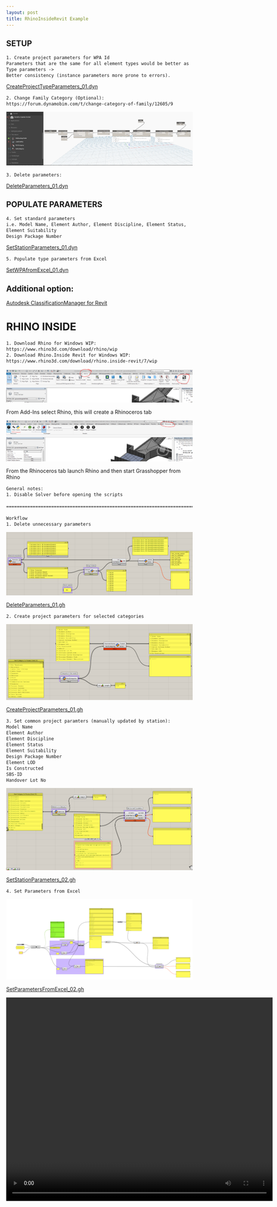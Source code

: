 ```yaml
---
layout: post
title: RhinoInsideRevit Example
---
```


## SETUP

    1. Create project parameters for WPA Id
    Parameters that are the same for all element types would be better as Type parameters -> 
    Better consistency (instance parameters more prone to errors).

[CreateProjectTypeParameters_01.dyn](/images/Dynamo%20scripts/CreateProjectTypeParameters_01.dyn)

    2. Change Family Category (Optional): 
    https://forum.dynamobim.com/t/change-category-of-family/12605/9

![Dynamo%20scripts/Untitled.png](/images/Dynamo%20scripts/Untitled.png)

    3. Delete parameters:

[DeleteParameters_01.dyn](/images/Dynamo%20scripts/DeleteParameters_01.dyn)

## POPULATE PARAMETERS

    4. Set standard parameters
    i.e. Model Name, Element Author, Element Discipline, Element Status, Element Suitability
    Design Package Number

[SetStationParameters_01.dyn](/images/Dynamo%20scripts/SetStationParameters_01.dyn)

    5. Populate type parameters from Excel

[SetWPAfromExcel_01.dyn](/images/Dynamo%20scripts/SetWPAfromExcel_01.dyn)

## Additional option:

[Autodesk ClassificationManager for Revit](https://www.biminteroperabilitytools.com/classificationmanager.php)

# RHINO INSIDE

    1. Download Rhino for Windows WIP: https://www.rhino3d.com/download/rhino/wip 
    2. Download Rhino.Inside Revit for Windows WIP: 
    https://www.rhino3d.com/download/rhino.inside-revit/7/wip

![Dynamo%20scripts/Untitled%201.png](/images/Dynamo%20scripts/Untitled%201.png)

From Add-Ins select Rhino, this will create a Rhinoceros tab

![Dynamo%20scripts/Untitled%202.png](/images/Dynamo%20scripts/Untitled%202.png)

From the Rhinoceros tab launch Rhino and then start Grasshopper from Rhino

    General notes:
    1. Disable Solver before opening the scripts
    
    =========================================================================================
    
    Workflow
    1. Delete unnecessary parameters

![Dynamo%20scripts/Untitled%203.png](/images/Dynamo%20scripts/Untitled%203.png)

[DeleteParameters_01.gh](/images/Dynamo%20scripts/DeleteParameters_01.gh)

    2. Create project parameters for selected categories

![Dynamo%20scripts/Untitled%204.png](/images/Dynamo%20scripts/Untitled%204.png)

[CreateProjectParameters_01.gh](/images/Dynamo%20scripts/CreateProjectParameters_01.gh)

    3. Set common project paramters (manually updated by station):
    Model Name
    Element Author
    Element Discipline
    Element Status
    Element Suitability
    Design Package Number
    Element LOD
    Is Constructed
    SBS-ID
    Handover Lot No

![Dynamo%20scripts/Untitled%205.png](/images/Dynamo%20scripts/Untitled%205.png)

[SetStationParameters_02.gh](/images/Dynamo%20scripts/SetStationParameters_02.gh)

    4. Set Parameters from Excel

![Dynamo%20scripts/gh_Template.png](/images/Dynamo%20scripts/gh_Template.png)

[SetParametersFromExcel_02.gh](/images/Dynamo%20scripts/SetParametersFromExcel_02.gh)

<video id="pelican-installation" class="video-js vjs-default-skin" controls preload="auto" width="720" height="550" data-setup="{}">
<source src="/videos/wpa.mp4" type='video/mp4'></video>